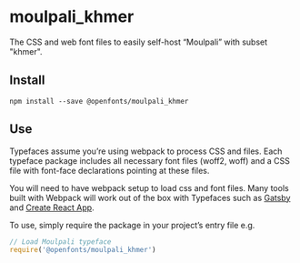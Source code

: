 
# moulpali_khmer

The CSS and web font files to easily self-host “Moulpali” with subset "khmer".

## Install

`npm install --save @openfonts/moulpali_khmer`

## Use

Typefaces assume you’re using webpack to process CSS and files. Each typeface
package includes all necessary font files (woff2, woff) and a CSS file with
font-face declarations pointing at these files.

You will need to have webpack setup to load css and font files. Many tools built
with Webpack will work out of the box with Typefaces such as [Gatsby](https://github.com/gatsbyjs/gatsby)
and [Create React App](https://github.com/facebookincubator/create-react-app).

To use, simply require the package in your project’s entry file e.g.

```javascript
// Load Moulpali typeface
require('@openfonts/moulpali_khmer')
```
